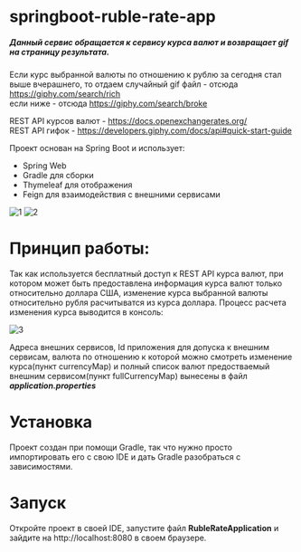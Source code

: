 # springboot-ruble-rate-app
##### Данный сервис обращается к сервису курса валют и возвращает gif на страницу результата.

Если курс выбранной валюты по отношению к рублю за сегодня стал выше вчерашнего, 
то отдаем случайный gif файл - отсюда https://giphy.com/search/rich  
если ниже - отсюда https://giphy.com/search/broke

REST API курсов валют - https://docs.openexchangerates.org/  
REST API гифок - https://developers.giphy.com/docs/api#quick-start-guide    

Проект основан на Spring Boot и использует:
* Spring Web
* Gradle для сборки
* Thymeleaf для отображения
* Feign для взаимодействия с внешними сервисами

![1](https://i.ibb.co/DVJ1kDJ/rich.png)
![2](https://i.ibb.co/sqmQdcW/broke.png)

# Принцип работы:
Так как используется бесплатный доступ к REST API курса валют, при котором может быть предоставлена
информация курса валют только относительно доллара США, изменение курса выбранной валюты относительно рубля
расчитыватся из курса доллара. 
Процесс расчета изменения курса выводится в консоль:

![3](https://i.ibb.co/vzffWpH/console.png)

Адреса внешних сервисов, Id приложения для допуска к внешним сервисам, валюта по отношению к которой
можно смотреть изменение курса(пункт currencyMap) и полный список валют предостваемый внешним сервисом(пункт fullCurrencyMap)
вынесены в файл ***application.properties***
 
# Установка
Проект создан при помощи Gradle, так что нужно просто импортировать его с свою IDE и дать Gradle разобраться с зависимостями.

# Запуск
Откройте проект в своей IDE, запустите файл **RubleRateApplication** и зайдите на http://localhost:8080 в своем браузере.

